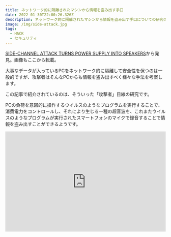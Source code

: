 ```yaml
---
title: ネットワーク的に隔離されたマシンから情報を盗み出す手口
date: 2022-01-30T22:00:26.326Z
description: ネットワーク的に隔離されたマシンから情報を盗み出す手口についての研究の紹介です。
image: /img/side-attack.jpg
tags:
  - HACK
  - セキュリティ
---
```

[SIDE-CHANNEL ATTACK TURNS POWER SUPPLY INTO SPEAKERS](https://hackaday.com/2020/05/11/side-channel-attack-turns-power-supply-into-speakers/)から発見。画像もここから転載。

大事なデータが入っているPCをネットワーク的に隔離して安全性を保つのは一般的ですが、攻撃者はそんなPCからも情報を盗み出すべく様々な手法を考案します。

この記事で紹介されているのは、そういった「攻撃者」目線の研究です。

PCの負荷を意図的に操作するウイルスのようなプログラムを実行することで、消費電力をコントロールし、それにより生じる一種の超音波を、これまたウイルスのようなプログラムが実行されたスマートフォンのマイクで録音することで情報を盗み出すことができるようです。

<iframe width="100%" height="315" src="https://www.youtube.com/embed/VTTq-wBFu-o" title="YouTube video player" frameborder="0" allow="accelerometer; autoplay; clipboard-write; encrypted-media; gyroscope; picture-in-picture" allowfullscreen></iframe>
